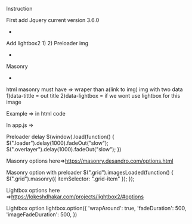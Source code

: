 Instruction

First add Jquery current version 3.6.0
- <script src="https://ajax.googleapis.com/ajax/libs/jquery/2.1.1/jquery.min.js"></script>
Add lightbox2
1)<link rel="stylesheet" href="https://cdnjs.cloudflare.com/ajax/libs/lightbox2/2.8.2/css/lightbox.css">
2)<script src="https://cdnjs.cloudflare.com/ajax/libs/lightbox2/2.8.2/js/lightbox.min.js"></script>
Preloader img 
- <script src="https://unpkg.com/imagesloaded@4/imagesloaded.pkgd.min.js"></script>
Masonry 
- <script src="https://unpkg.com/masonry-layout@4/dist/masonry.pkgd.min.js"></script>

html masonry must have =>
wraper than a(link to img) img with two data
1)data-tittle = out title
2)data-lightbox = if we wont use lightbox for this image

Example => in html code

In app.js => 

Preloader delay 
$(window).load(function() {
    $(".loader").delay(1000).fadeOut("slow");
    $(".overlayer").delay(1000).fadeOut("slow");
})

Masonry options here=>https://masonry.desandro.com/options.html

Masonry option with preloader 
$(".grid").imagesLoaded(function() {
    $(".grid").masonry({
        itemSelector: ".grid-item"
    });
});

Lightbox options here =>https://lokeshdhakar.com/projects/lightbox2/#options

Lightbox option 
lightbox.option({
    'wrapAround': true,
    'fadeDuration': 500,
    'imageFadeDuration': 500,
})

